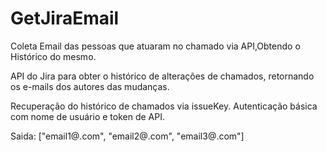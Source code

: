 ﻿# GetJiraEmail

Coleta Email das pessoas que atuaram no chamado via API,Obtendo o Histórico do mesmo.

API do Jira para obter o histórico de alterações de chamados, retornando os e-mails dos autores das mudanças.

Recuperação do histórico de chamados via issueKey.
Autenticação básica com nome de usuário e token de API.

Saida:
["email1@.com", "email2@.com", "email3@.com"]

